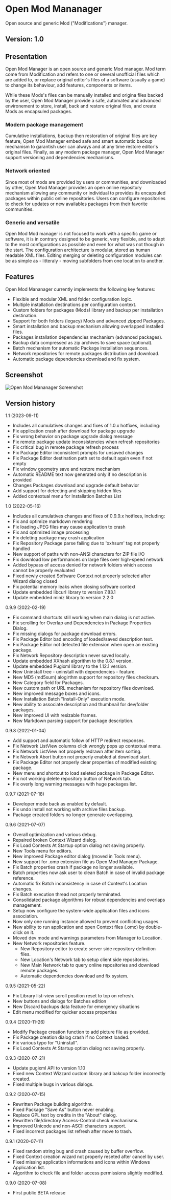 # Open Mod Mananager

Open source and generic Mod ("Modifications") manager.

## Version: 1.0

## Presentation

Open Mod Manager is an open source and generic Mod manager. Mod term come from
Modification and refers to one or several unofficial files which are added to, or
replace original editor's files of a software (usually a game) to change its behaviour,
add features, components or items.

While these Mods's files can be manually installed and origina files backed by the user,
Open Mod Manager provide a safe, automated and advanced environement to store, install,
back and restore original files, and create Mods as encapsuled packages.

### Modern package management

Cumulative installations, backup then restoration of original files are key feature,
Open Mod Manager embed safe and smart automatic backup mechanism to garantish user can
always and at any time restore editor's original files. Finally, as any modern package
manager, Open Mod Manager support versioning and dependencies mechanisms.

### Network oriented

Since most of mods are provided by users or communities, and downloaded by other, Open
Mod Manager provides an open online repository mechanism allowing any community or
individual to provides its encapsuled packages within public online repositories. Users
can configure repositories to check for updates or new availables packages from their
favorite communities.

### Generic and versatile

Open Mod Mod manager is not focused to work with a specific game or software, it is in
contrary designed to be generic, very flexible, and to adapt to the most configurations
as possible and even for what was not though in the start. The configuration
architecture is modular, stored as human readable XML files. Editing merging or
deleting configuration modules can be as simple as - litteraly - moving subfolders
from one location to another.

## Features

Open Mod Mananager currently implements the following key features:

- Flexible and modular XML and folder configuration logic.
- Multiple installation destinations per configuration context.
- Custom folders for packages (Mods) library and backup per installation destination.
- Support for both folders (legacy) Mods and advanced zipped Packages.
- Smart installation and backup mechanism allowing overlapped installed files.
- Packages installation dependencies mechanism (advanced packages).
- Backup data compressed as zip archives to save space (optional).
- Batch mechanism for automatic Package installation sequences.
- Network repositories for remote packages distribution and download.
- Automatic package dependencies download and fix system.

## Screenshot

![Open Mod Mananager Screenshot](screenshot.png)

## Version history

1.1 (2023-09-11)
 - Includes all cumulatives changes and fixes of 1.0.x hotfixes, including:
 - Fix application crash after download for package upgrade
 - Fix wrong behavior on package upgrade dialog message
 - Fix remote package update inconsistencies when refresh repositories
 - Fix critical bug in remote package refresh process
 - Fix Package Editor inconsistent prompts for unsaved changes
 - Fix Package Editor destination path set to default again even if not empty
 - Fix window geometry save and restore mechanism
 - Automatic README text now generated only if no description is provided
 - Changes Packages download and upgrade default behavior
 - Add support for detecting and skipping hidden files
 - Added contextual menu for Installation Batches List

1.0 (2022-05-16)
 - Includes all cumulatives changes and fixes of 0.9.9.x hotfixes, including:
 - Fix and optimize markdown rendering
 - Fix loading JPEG files may cause application to crash
 - Fix and optimized image processing
 - Fix deleting package may crash application
 - Fix Repository Package parse failing due to 'xxhsum' tag not properly handled
 - New support of paths with non-ANSI characters for ZIP file I/O
 - Fix download low performances on large files over high-speed network
 - Added bypass of access denied for network folders which access cannot be properly evaluated
 - Fixed newly created Software Context not properly selected after Wizard dialog closed
 - Fix potential memory leaks when closing software context
 - Update embedded libcurl library to version 7.83.1
 - Update embedded miniz library to version 2.2.0

0.9.9 (2022-02-19)
 - Fix command shortcuts still working when main dialog is not active.
 - Fix scrolling for Overlap and Dependencies in Package Properties Dialog.
 - Fix missing dialogs for package download errors.
 - Fix Package Editor bad encoding of loaded/saved description text.
 - Fix Package Editor not detected file extension when open an existing package.
 - Fix Network Repository description never saved locally.
 - Update embedded XXhash algorithm to the 0.8.1 version.
 - Update embedded Pugixml library to the 1.12.1 version.
 - New Uninstall tree - uninstall with dependencies - feature.
 - New MD5 (md5sum) alogirthm support for repository files checksum.
 - New Category field for Packages.
 - New custom path or URL mechanism for repository files download.
 - New improved message boxes and icons.
 - New Installation Batch "Install-Only" execution mode.
 - New ability to associate description and thumbnail for dev/folder packages.
 - New improved UI with resizable frames.
 - New Markdown parsing support for package description.

0.9.8 (2022-01-04)
 - Add support and automatic follow of HTTP redirect responses.
 - Fix Network ListView columns click wrongly pops up contextual menu.
 - Fix Network ListView not properly redrawn after item sorting.
 - Fix Network Abort button not properly enabled at download start.
 - Fix Package Editor not properly clear properties of modified existing package.
 - New menu and shortcut to load seleted package in Package Editor.
 - Fix not working delete repository button of Network tab.
 - Fix overly long warning messages with huge packages list.

0.9.7 (2021-07-18)
 - Developer mode back as enabled by default.
 - Fix undo install not working with archive files backup.
 - Package created folders no longer generate overlapping.

0.9.6 (2021-07-07)
 - Overall optimization and various debug.
 - Repaired broken Context Wizard dialog.
 - Fix Load Contexts At Startup option dialog not saving properly.
 - New Tools menu for editors.
 - New improved Package editor dialog (moved in Tools menu).
 - New support for .omp extension file as Open Mod Manager Package.
 - Fix Batch properties crash if package no longer available.
 - Batch properties now ask user to clean Batch in case of invalid package reference.
 - Automatic fix Batch inconsistency in case of Context's Location changes.
 - Fix Batch execution thread not properly terminated.
 - Consolidated package algorithms for robust dependencies and overlaps management.
 - Setup now configure the system-wide application files and icons association.
 - Now only one running instance allowed to prevent conflicting usages.
 - New ability to run application and open Context files (.omc) by double-click on it.
 - Moved dev mode and warnings parameters from Manager to Location.
 - New Network repositories feature.
   - New Repository editor to create server side repository definition files.
   - New Location's Network tab to setup client side repositories.
   - New Main Network tab to query online repositories and download remote packages.
   - Automatic dependencies download and fix system.

0.9.5 (2021-05-22)
 - Fix Library list-view scroll position reset to top on refresh.
 - New buttons and dialogs for Batches edition
 - New Discard backups data feature for emergency situations
 - Edit menu modified for quicker access properties

0.9.4 (2020-11-26)
 - Modify Package creation function to add picture file as provided.
 - Fix Package creation dialog crash if no Context loaded.
 - Fix various typo for "Uninstall".
 - Fix Load Contexts At Startup option dialog not saving properly.

0.9.3 (2020-07-21)
 - Update pugixml API to version 1.10
 - Fixed new Context Wizzard custom library and bakcup folder incorrectly created.
 - Fixed multiple bugs in various dialogs.

0.9.2 (2020-07-15)
 - Rewritten Package building algorithm.
 - Fixed Package "Save As" button never enabling.
 - Replace GPL text by credits in the "About" dialog.
 - Rewritten file/directory Access-Control check mechanisms.
 - Improved Unicode and non-ASCII characters support.
 - Fixed incorrect packages list refresh after move to trash.

0.9.1 (2020-07-11)
 - Fixed random string bug and crash caused by buffer overflow.
 - Fixed Context creation wizard not properly reseted after cancel by user.
 - Fixed missing application informations and icons within Windows Application list.
 - Algorithm to check file and folder access permissions slightly modified.

0.9.0 (2020-07-08)
 - First public BETA release

